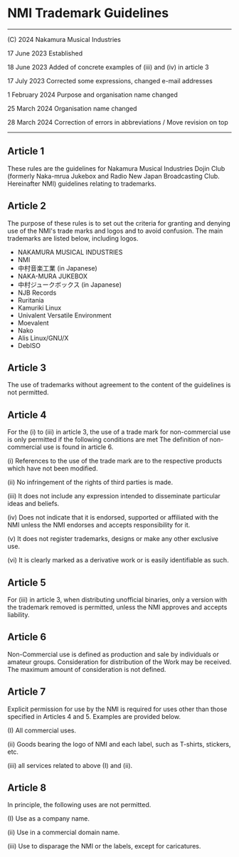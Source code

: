 # NMI Trademark Guidelines
-----
(C) 2024 Nakamura Musical Industries

17 June 2023 Established

18 June 2023 Added of concrete examples of (iii) and (iv) in article 3

17 July 2023 Corrected some expressions, changed e-mail addresses

1 February 2024 Purpose and organisation name changed

25 March 2024 Organisation name changed

28 March 2024 Correction of errors in abbreviations / Move revision on top

-----


## Article 1
These rules are the guidelines for Nakamura Musical Industries Dojin Club (formerly Naka-mrua Jukebox and Radio New Japan Broadcasting Club. Hereinafter NMI) guidelines relating to trademarks.

## Article 2
The purpose of these rules is to set out the criteria for granting and denying use of the NMI's trade marks and logos and to avoid confusion. The main trademarks are listed below, including logos.

* NAKAMURA MUSICAL INDUSTRIES
* NMI
* 中村音楽工業 (in Japanese)
* NAKA-MURA JUKEBOX
* 中村ジュークボックス (in Japanese)
* NJB Records
* Ruritania
* Kamuriki Linux
* Univalent Versatile Environment
* Moevalent
* Nako
* Alis Linux/GNU/X
* DebISO

## Article 3
The use of trademarks without agreement to the content of the guidelines is not permitted.

## Article 4
For the (i) to (iii) in article 3, the use of a trade mark for non-commercial use is only permitted if the following conditions are met The definition of non-commercial use is found in article 6.

(i) References to the use of the trade mark are to the respective products which have not been modified.

(ii) No infringement of the rights of third parties is made.

(iii) It does not include any expression intended to disseminate particular ideas and beliefs.

(iv) Does not indicate that it is endorsed, supported or affiliated with the NMI unless the NMI endorses and accepts responsibility for it.

(v) It does not register trademarks, designs or make any other exclusive use.

(vi) It is clearly marked as a derivative work or is easily identifiable as such.

## Article 5
For (iii) in article 3, when distributing unofficial binaries, only a version with the trademark removed is permitted, unless the NMI approves and accepts liability.

## Article 6
Non-Commercial use is defined as production and sale by individuals or amateur groups. Consideration for distribution of the Work may be received. The maximum amount of consideration is not defined.

## Article 7
Explicit permission for use by the NMI is required for uses other than those specified in Articles 4 and 5. Examples are provided below.

(I) All commercial uses.

(ii) Goods bearing the logo of NMI and each label, such as T-shirts, stickers, etc.

(iii) all services related to above (I) and (ii).

## Article 8
In principle, the following uses are not permitted.

(I) Use as a company name.

(ii) Use in a commercial domain name.

(iii) Use to disparage the NMI or the labels, except for caricatures.

